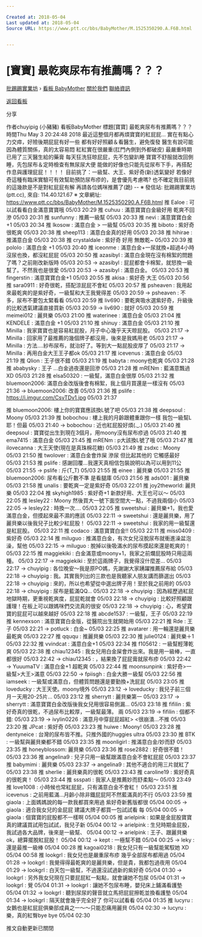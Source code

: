 ```yaml
---

Created at: 2018-05-04
Last updated at: 2018-05-04
Source URL: https://www.ptt.cc/bbs/BabyMother/M.1525350290.A.F6B.html


---
```


# [寶寶] 最乾爽尿布有推薦嗎？？？


[批踢踢實業坊](https://www.ptt.cc/bbs/) › [看板 BabyMother](https://www.ptt.cc/bbs/BabyMother/index.html) [關於我們](https://www.ptt.cc/about.html) [聯絡資訊](https://www.ptt.cc/contact.html)

[返回看板](https://www.ptt.cc/bbs/BabyMother/index.html)

分享

作者chuyipig (小豬豬)
看板BabyMother
標題\[寶寶\] 最乾爽尿布有推薦嗎？？？
時間Thu May 3 20:24:48 2018
最近這整個月都再煩寶寶的紅屁屁… 實在有點心力交瘁，好險後期屁屁有好一些 都有好好照顧＆看醫生，避免復發 醫生有說可能因為體質關係，真的太容易悶 紅紅實在很嚴重(肛門內側到外都破皮) 最嚴重時期 已用了三天醫生給的藥膏 每天狂洗狂晾屁屁，先不包變趴睡 寶寶不舒服就改回側睡，先包尿布＆定時檢查有無尿尿大便 能做的好像也只能先從尿布下手，再搭配作息與護理屁屁！！！！ 目前挑了：一級幫、大王、紫好奇(新)透氣變好 若像好奇這種有臨床實驗可有效幫助預防尿布疹的，是會優先考慮嗎? 也不確定我目前挑的這幾款是不是對紅屁屁有解 再請各位媽咪推薦了(跪) -- ※ 發信站: 批踢踢實業坊(ptt.cc), 來自: 114.40.121.67 ※ 文章網址: <https://www.ptt.cc/bbs/BabyMother/M.1525350290.A.F6B.html>
推 Ealoe : 可以試看看白金滿意寶寶哦 05/03 20:29
推 cuhuu : 滿意寶寶白金級好用 乾爽不回滲 05/03 20:31
推 sunfunny : 推薦一級幫 05/03 20:33
推 nevi : 滿意寶寶白金+1 05/03 20:34
推 lkosow : 滿意白金 > 一級幫 05/03 20:35
推 biboto : 紫好奇很乾爽 05/03 20:38
推 sheep113 : 滿意白金真的好用 05/03 20:38
推 hihirae : 推滿意白金 05/03 20:38
推 crystaldale : 紫好奇 好用 無敵乾~ 05/03 20:39
推 pololo : 滿意白金 +1 05/03 20:40
推 iceonme : 滿意白金+一尿就換+超過4小時沒尿也換，都沒紅屁屁 05/03 20:50
推 azasibyl : 滿意白金現在沒有棉絮的問題了嗎？之前剛改新版時 05/03 20:53
→ azasibyl : 屁屁都會卡棉絮，就怒換一級幫了。不然我也是很愛 05/03 20:53
→ azasibyl : 滿意白金。 05/03 20:53
推 fingerstin : 滿意寶寶白金+1 05/03 20:55
推 akisa : 紫好奇 大王 05/03 20:56
推 sara0911 : 好奇很乾，搭配涼屁屁不會紅 05/03 20:57
推 psheaven : 我用起來最乾爽的是紫好奇，一級幫和大王我覺得差 05/03 20:59
→ psheaven : 不多，尿布不要包太緊看看 05/03 20:59
推 liv690 : 要乾爽吸水選紫好奇，升級後的比較透氣建議直接買新 05/03 20:59
→ liv690 : 就好 05/03 20:59
推 meimei012 : 麗貝樂 05/03 21:00
推 waterinee : 滿意白金 05/03 21:04
推 KENDELE : 滿意白金 +1 05/03 21:10
推 shinuy : 滿意白金 05/03 21:10
推 Minilla : 我家寶寶也是容易紅屁股，月子中心幾乎天天晾屁股。 05/03 21:17
→ Minilla : 回家用了最推薦的幾個牌子都沒用，後來是我媽用老 05/03 21:17
→ Minilla : 方法....紗布尿布，就治好了。等到大一點屁股皮厚了 05/03 21:17
→ Minilla : 再用白金大王王子都ok 05/03 21:17
推 icevenus : 滿意白金 05/03 21:19
推 Qlion : 王子很不錯 05/03 21:19
推 babyta : moony也乾爽 05/03 21:28
推 ababysky : 王子 ...白金過夜還是回滲 05/03 21:28
推 mRENm : 藍滿意飄過XD 05/03 21:28
推 elsa50320 : 一級幫，滿意白金很厚 05/03 21:32
推 bluemoon2006: 滿意白金改版後會有棉絮，我上個月買還是一樣沒有 05/03 21:36
→ bluemoon2006: 改善 05/03 21:36
推 pslife : <https://i.imgur.com/CsvTDv1.jpg> 05/03 21:37

推 bluemoon2006: 樓上你的寶寶應該換L號了吧 05/03 21:38
推 deepsoul : Moony 05/03 21:39
推 bobochou : 樓上我的月齡跟體重跟你一樣 我包一級幫L耶！但最 05/03 21:40
→ bobochou : 近也紅屁股好煩(.\_.) 05/03 21:40
推 deepsoul : 寶寶從出生到現在3個月，用moony沒有尿布疹過 05/03 21:40
推 ema7415 : 滿意白金 05/03 21:45
推 mRENm : p大該換L號了哦 05/03 21:47
推 ilovecanna : 大王天使(現在是真珠棉花糖) 05/03 21:49
推 zsdxc : Moony 05/03 21:50
推 twolover : 滿意白金會炸屎 滲尿 但比起其他的 它觸感最好 05/03 21:53
推 pslife : 感謝回覆...我還天真相信包裝說明以為可以用到11公 05/03 21:55
→ pslife : 斤(T\_T) 05/03 21:55
推 einee : 麗貝樂 05/03 21:55
推 bluemoon2006: 尿布看公斤數不準 是看腿庫 05/03 21:56
推 ads001 : 麗貝樂 05/03 21:58
推 unalis : 要乾爽一定是紫好奇 05/03 22:01
推 joy2theworld: 麗貝樂 05/03 22:04
推 skyhigh1985 : 紫好奇+1 新款好用、大王也可以～ 05/03 22:05
推 lesley22 : Moony 然後買大一號下面空間大一點，不過我兩個小 05/03 22:05
→ lesley22 : 時換一次.... 05/03 22:05
推 sweetshui : 麗貝樂+1，我也愛滿意白金，但摸起來最不濕的應該 05/03 22:11
→ sweetshui : 還是麗貝樂，用了麗貝樂以後我兒子比較少紅屁股！ 05/03 22:11
→ sweetshui : 我家的用一級幫還是紅屁股。 05/03 22:11
推 codaco : 滿意寶寶白金‼ 05/03 22:11
推 miss0409 : 紫好奇 05/03 22:14
推 miluguo : 推滿意白金，有次女兒沒脫尿布就衝進澡盆泡澡，幫他 05/03 22:15
→ miluguo : 脫掉以後吸滿水的尿布摸起來還是乾爽的！ 05/03 22:15
推 maggiekiki : 白金滿意或moony+1，我家之前爛屁股時只用這兩種。 05/03 22:17
→ maggiekiki : 至於這兩牌子，我覺得沒什麼差... 05/03 22:17
→ chuyipig : 各位晚安～我是原PO媽，先謝謝大家踴躍推薦尿布給 05/03 22:18
→ chuyipig : 我。其實我列出的三款也是我聽家人朋友講而篩選出 05/03 22:18
→ chuyipig : 來的，所以也希望從中選出牌子用！至於我之前用的 05/03 22:18
→ chuyipig : 尿布是藍滿QQ... 05/03 22:18
→ chuyipig : 因為經歷過紅屁地獄時期，更重視乾爽度，屁屁乾就會 05/03 22:18
→ chuyipig : 比較好照顧跟護理！在板上可以跟媽咪們交流真的很安 05/03 22:18
→ chuyipig : 心，希望寶寶的屁屁可以越來越好 05/03 22:18
推 abcde1537 : 一級幫，王子 05/03 22:19
推 kennexson : 滿意寶寶白金版，從醫院出生就開始用 05/03 22:21
推 Rde : 王子 05/03 22:21
→ potluck : 白金~ 05/03 22:25
推 avatarer : 用一輪還是麗貝樂最乾爽 05/03 22:27
推 qququ : 推麗貝樂 05/03 22:30
推 julie0124 : 麗貝樂＋1 05/03 22:32
推 vvindcat : 滿意白金+1 05/03 22:34
推 f105612 : ㄧ級幫輕薄乾爽 05/03 22:38
推 chiau12345 : 我女兒用白金屎會炸出來。我是用一級棒，一直都很好 05/03 22:42
→ chiau12345 : ，結果換了屁屁膏就尿布疹 05/03 22:42
→ YuuumaTV : 滿意白金+1 超乾爽 05/03 22:44
推 moonsunpink : 紫好奇>一級幫>大王>滿意 05/03 22:50
→ fpiisgh : 白金大勝ㄧ級幫 05/03 22:56
推 iamseek : 一級幫或滿意白，但體質問題還是要勤換+洗屁屁 05/03 23:05
推 loveducky : 大王天使。moony境外 05/03 23:12
→ loveducky : 我兒子前三個月ㄧ天用20-25片… 05/03 23:12
推 sherrytt : 麗貝樂第一 05/03 23:17
→ sherrytt : 滿意寶寶白金改版後我女兒用很容易側漏... 05/03 23:18
推 fifilin : 紫好奇真的很乾，不過尿布比較厚，一級幫最薄。 兩 05/03 23:19
→ fifilin : 個都不錯: 05/03 23:19
→ ivylin0226 : 滿意月中穿屁屁超紅> <很崩潰...不推 05/03 23:20
推 JPcat : 紫好奇 05/03 23:23
推 huiwe : Moony! 05/03 23:28
推 dentyneice : 台灣的尿布皆不推。只推外國的huggies ultra 05/03 23:30
推 BTK : 一級幫與麗貝樂都不錯 05/03 23:35
推 moonligirl : 推滿意白金/妙而舒 05/03 23:35
推 honeyblossom: 麗貝樂 05/03 23:36
推 rose2882 : 好奇很不錯！ 05/03 23:36
推 angelina9 : 兒子只用一級幫跟滿意白金不會紅屁屁 05/03 23:37
推 babymimi : 麗貝樂 05/03 23:37
→ angelina9 : 其他不適合的用三片就紅了 05/03 23:38
推 sherlie : 麗貝樂真的很乾 05/03 23:43
推 caroline19 : 紫好奇真的很乾爽！ 05/03 23:44
推 ssspati : 我家人是推薦妙而舒柔點～ 05/03 23:49
推 love1008 : 小時候也常紅屁屁，只有滿意白金不會紅！ 05/03 23:51
推 icevenus : 之前用藍滿...月齡小除非鐵屁屁阿不然藍滿真的不行 05/03 23:59
推 giaola : 上面媽媽說的每一款我都買來用過 紫好奇新舊版都很 05/04 00:05
→ giaola : 適合我女兒的金屁屁 建議大牌子都買一包試試看 每 05/04 00:05
→ giaola : 個寶寶的屁股都不一樣啊 05/04 00:05
推 arielpink : 如果是金屁股寶寶真的建議買試用包試試，我兒子新 05/04 00:12
→ arielpink : 生兒時期金屁股，我試過各大品牌，後來是一級幫、 05/04 00:12
→ arielpink : 王子、跟麗貝樂ok，總算擺脫紅屁股！ 05/04 00:12
→ kept : 一極幫不錯 05/04 00:25
→ leky : 還是最推一級棒 05/04 00:28
推 kagoai0218 : 我女兒只有一級幫能駕馭她 XD 05/04 00:58
推 lookgrl : 我女兒也是嚴重尿布疹 幾乎全部尿布都用過 05/04 01:28
→ lookgrl : 我覺得得最乾爽的是麗貝樂，但是貴，我都包過夜用 05/04 01:29
→ lookgrl : 白天包一級幫，不過還沒試過新的紫好奇 05/04 01:30
→ lookgrl : 另外我女兒現在只要屁屁紅一點點，就會讓她不包尿 05/04 01:31
→ lookgrl : 覺 05/04 01:31
→ lookgrl : 讓她不包尿布睡，嬰兒床上鋪滿看護墊 05/04 01:32
→ lookgrl : 聽到尿尿的聲音就立馬把屁屁擦乾並換看護墊 05/04 01:34
→ lookgrl : 隔天就會幾乎完全好了 你可以試看看 05/04 01:35
推 lucyru : 女鵝也是紅屁屁俱樂部成員之一～～只能忍痛用麗貝 05/04 02:30
→ lucyru : 樂，真的紅臀bye bye 05/04 02:30

推文自動更新已關閉

